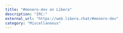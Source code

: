 ```yaml
---
title: "#monero-dev on Libera"
description: "IRC:"
external_url: "https://web.libera.chat/#monero-dev"
category: "Miscellaneous"
---
```

